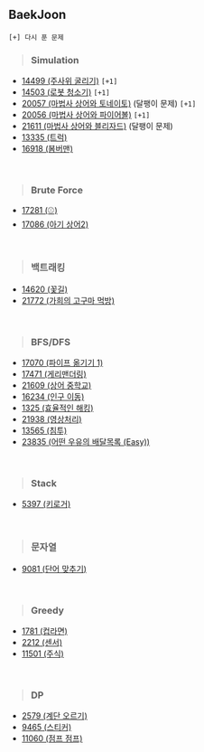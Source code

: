 ## BaekJoon
`[+] 다시 푼 문제`
> ### Simulation
- [14499 (주사위 굴리기)](https://www.acmicpc.net/problem/14499) `[+1]`
- [14503 (로봇 청소기)](https://www.acmicpc.net/problem/14503) `[+1]`
- [20057 (마법사 상어와 토네이토)](https://www.acmicpc.net/problem/20057) (달팽이 문제) `[+1]`
- [20056 (마법사 상어와 파이어볼)](https://www.acmicpc.net/problem/20056) `[+1]`
- [21611 (마법사 상어와 블리자드)](https://www.acmicpc.net/problem/21611) (달팽이 문제)
- [13335 (트럭)](https://www.acmicpc.net/problem/13335)
- [16918 (봄버맨)](https://www.acmicpc.net/problem/16918)

<br>

> ### Brute Force
- [17281 (⚾)](https://www.acmicpc.net/problem/17281)
- [17086 (아기 상어2)](https://www.acmicpc.net/problem/17086)

<br>

> ### 백트래킹 
- [14620 (꽃길)](https://www.acmicpc.net/problem/14620) 
- [21772 (가희의 고구마 먹방)](https://www.acmicpc.net/problem/21772)

<br>

> ### BFS/DFS
- [17070 (파이프 옮기기 1)](https://www.acmicpc.net/problem/17070)
- [17471 (게리맨더링)](https://www.acmicpc.net/problem/17471)
- [21609 (상어 중학교)](https://www.acmicpc.net/problem/21609)
- [16234 (인구 이동)](https://www.acmicpc.net/problem/16234)
- [1325 (효율적인 해킹)](https://www.acmicpc.net/problem/1325)
- [21938 (영상처리)](https://www.acmicpc.net/problem/21938)
- [13565 (침투)](https://www.acmicpc.net/problem/13565)
- [23835 (어떤 우유의 배달목록 (Easy))](https://www.acmicpc.net/problem/23835)

<br>

> ### Stack
- [5397 (키로거)](https://www.acmicpc.net/board/view/57151)

<br>

> ### 문자열
- [9081 (단어 맞추기)](https://www.acmicpc.net/problem/9081)

<br>

> ### Greedy
- [1781 (컵라면)](https://www.acmicpc.net/problem/1781)
- [2212 (센서)](https://www.acmicpc.net/problem/2212)
- [11501 (주식)](https://www.acmicpc.net/problem/11501)

<br>

> ### DP
- [2579 (계단 오르기)](https://www.acmicpc.net/problem/2579)
- [9465 (스티커)](https://www.acmicpc.net/problem/9465)
- [11060 (점프 점프)](https://www.acmicpc.net/problem/11060)